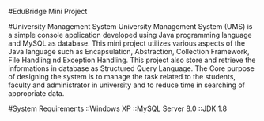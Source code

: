 #EduBridge Mini Project 

#University Management System
University Management System (UMS) is a simple console application developed using Java programming language and MySQL as database.
This mini project utilizes various aspects of the Java language such as Encapsulation, Abstraction, Collection Framework, File Handling nd Exception Handling.
This project also store and retrieve the informations in database as Structured Query Language.
The Core purpose of designing the system is to manage the task related to the students, faculty and administrator in university and to reduce time in searching of appropriate data.

#System Requirements
::Windows XP
::MySQL Server 8.0
::JDK 1.8
